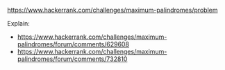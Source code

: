 https://www.hackerrank.com/challenges/maximum-palindromes/problem

Explain:

- https://www.hackerrank.com/challenges/maximum-palindromes/forum/comments/629608
- https://www.hackerrank.com/challenges/maximum-palindromes/forum/comments/732810
